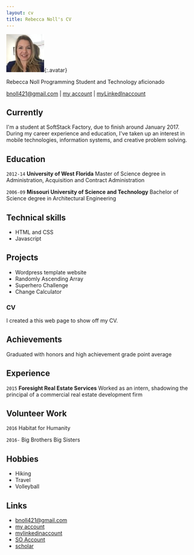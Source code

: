 ```yaml
---
layout: cv
title: Rebecca Noll's CV
---
```


![Becky](./media/IMG_022.jpg){:.avatar}


Rebecca Noll
Programming Student and Technology aficionado

<div id="webaddress">
<a href="mailto:">bnoll421@gmail.com</a>
|
<i class="fa fa-github"></i> <a href="http://github.com/">my account</a>
|
<i class="fa fa-linkedin"></i> <a href="https://www.linkedin.com/in/becky-noll-18863325">myLinkedInaccount</a>
</div>


## Currently

I'm a student at SoftStack Factory, due to finish around January 2017. During my career experience and education, I've taken up an interest in mobile technologies, information systems, and creative problem solving.

## Education

`2012-14`
__University of West Florida__ Master of Science degree in Administration, Acquisition and Contract Administration

`2006-09`
__Missouri University of Science and Technology__ Bachelor of Science degree in Architectural Engineering

## Technical skills

* HTML and CSS
* Javascript

## Projects

* Wordpress template website
* Randomly Ascending Array
* Superhero Challenge
* Change Calculator

### CV

I created a this web page to show off my CV.  

## Achievements

Graduated with honors and high achievement grade point average

## Experience

`2015`
__Foresight Real Estate Services__ 
 Worked as an intern, shadowing the principal of a commercial real estate development firm

## Volunteer Work

`2016`
Habitat for Humanity

`2016-`
Big Brothers Big Sisters

## Hobbies

* Hiking
* Travel 
* Volleyball

## Links

* <i class="fa fa-envelope"></i> <a href="mailto:">bnoll421@gmail.com</a><br />
* <i class="fa fa-github"></i> <a href="http://github.com/">my account</a><br />
* <i class="fa fa-linkedin"></i> <a href="https://www.linkedin.com/in/becky-noll-18863325">mylinkedinaccount</a><br />
* <i class="fa fa-stack-overflow"></i> <a href="http://stackoverflow.com/">SO Account</a>
* <i class="fa fa-google"></i> <a href="http://scholar.google.com/">scholar</a>
